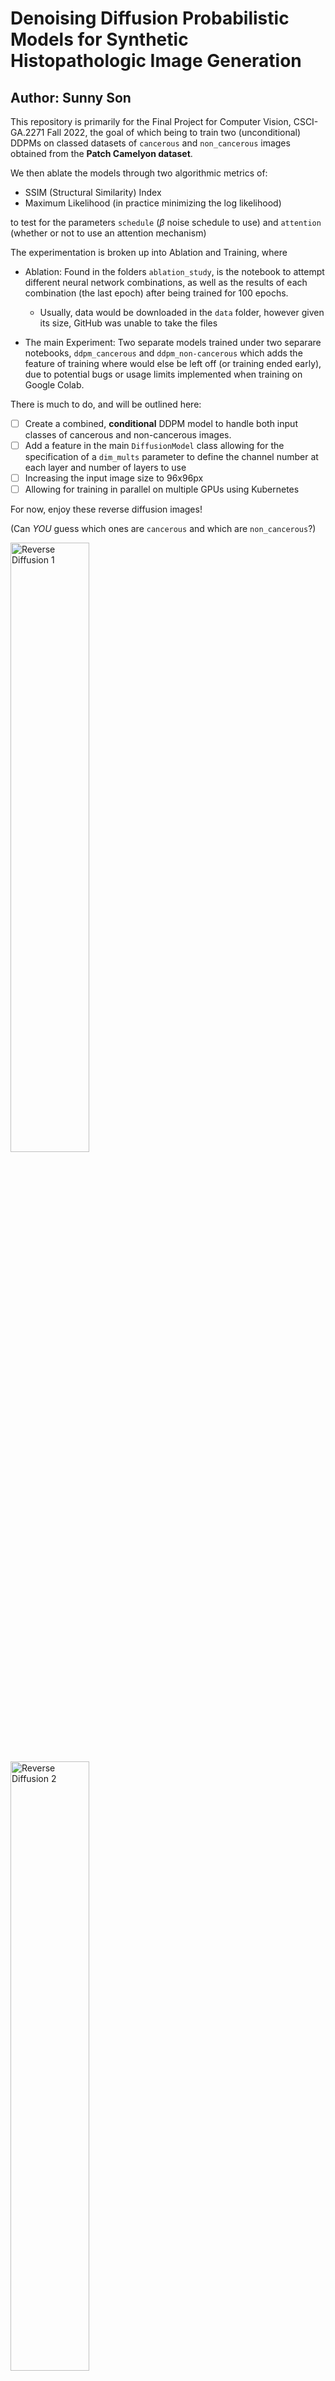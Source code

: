 # Denoising Diffusion Probabilistic Models for Synthetic Histopathologic Image Generation
## Author: Sunny Son

This repository is primarily for the Final Project for Computer Vision, CSCI-GA.2271 Fall 2022, the goal of which being to train two (unconditional) DDPMs on classed datasets of `cancerous` and `non_cancerous` images obtained from the **Patch Camelyon dataset**.

We then ablate the models through two algorithmic metrics of:

- SSIM (Structural Similarity) Index
- Maximum Likelihood (in practice minimizing the log likelihood)

to test for the parameters `schedule` ($\beta$ noise schedule to use) and `attention` (whether or not to use an attention mechanism)

The experimentation is broken up into Ablation and Training, where

- Ablation: Found in the folders `ablation_study`, is the notebook to attempt different neural network combinations, as well as the results of each combination (the last epoch) after being trained for 100 epochs.

    - Usually, data would be downloaded in the `data` folder, however given its size, GitHub was unable to take the files

- The main Experiment: Two separate models trained under two separare notebooks, `ddpm_cancerous` and `ddpm_non-cancerous` which adds the feature of training where would else be left off (or training ended early), due to potential bugs or usage limits implemented when training on Google Colab.

There is much to do, and will be outlined here:

- [ ] Create a combined, **conditional** DDPM model to handle both input classes of cancerous and non-cancerous images.
- [ ] Add a feature in the main `DiffusionModel` class allowing for the specification of a `dim_mults` parameter to define the channel number at each layer and number of layers to use
- [ ] Increasing the input image size to 96x96px
- [ ] Allowing for training in parallel on multiple GPUs using Kubernetes

For now, enjoy these reverse diffusion images!

(Can *YOU* guess which ones are `cancerous` and which are `non_cancerous`?)

<p align="center">
    <div>
        <img src="https://github.com/sunnydigital/cv-f22/blob/main/images/gifs/cosine_beta_schedule-no_attention05-interval10.gif" alt="Reverse Diffusion 1" width="50%"> 
        <img src="https://github.com/sunnydigital/cv-f22/blob/main/images/gifs/cosine_beta_schedule-no_attention26-interval10.gif" alt="Reverse Diffusion 2" width="50%">
    </div>
    <div>
        <img src="https://github.com/sunnydigital/cv-f22/blob/main/images/gifs/cosine_beta_schedule-no_attention43-interval10.gif" alt="Reverse Diffusion 3" width="49.7%">
        <img src="https://github.com/sunnydigital/cv-f22/blob/main/images/gifs/cosine_beta_schedule-no_attention47-interval10.gif" alt="Reverse Diffusion 4" width="49.7%">
    </div>
</p>

These images awere generated using the combination of `cosine_beta_schedule` and `no_attention`, as through our ablation study, was shown to be the best combination of schedule/attention mechanism.
